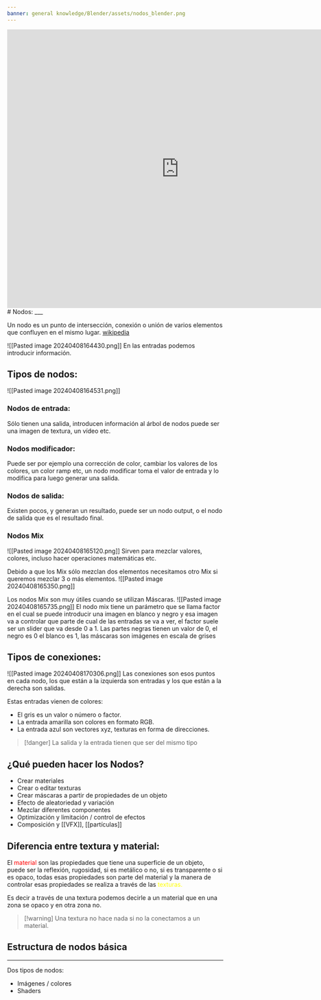 ```yaml
---
banner: general knowledge/Blender/assets/nodos_blender.png
---
```

<iframe width="auto" height="650" style="width: 800px" src="https://www.youtube.com/embed/vOFLhLtBlFE" title="Masterclass: Cómo usar los nodos de Blender (¡desde cero!)" frameborder="0" allow="accelerometer; autoplay; clipboard-write; encrypted-media; gyroscope; picture-in-picture; web-share" referrerpolicy="strict-origin-when-cross-origin" allowfullscreen></iframe>
# Nodos:
___

Un nodo es un punto de intersección, conexión o unión de varios elementos que confluyen en el mismo lugar. [wikipedia](https://wikipedia.com)

![[Pasted image 20240408164430.png]]
En las entradas podemos introducir información.


## Tipos de nodos:
![[Pasted image 20240408164531.png]]
### Nodos de entrada:
Sólo tienen una salida, introducen información al árbol de nodos puede ser una imagen de textura, un vídeo etc.

### Nodos modificador:
Puede ser por ejemplo una corrección de color, cambiar los valores de los colores, un color ramp etc, un nodo modificar toma el valor de entrada y lo modifica para luego generar una salida.

### Nodos de salida:
Existen pocos, y generan un resultado, puede ser un nodo output, o el nodo de salida que es el resultado final.

### Nodos Mix
![[Pasted image 20240408165120.png]]
Sirven para mezclar valores,  colores,  incluso hacer operaciones matemáticas etc. 

Debido a que los Mix sólo mezclan dos elementos necesitamos otro Mix si queremos mezclar 3 o más elementos.
![[Pasted image 20240408165350.png]]

Los nodos Mix son muy útiles cuando se utilizan Máscaras.
![[Pasted image 20240408165735.png]]
El nodo mix tiene un parámetro que se llama factor en el cual se puede introducir una imagen en blanco y negro y esa imagen va a controlar que parte de cual de las entradas se va a ver, el factor suele ser un slider que va desde 0 a 1. Las partes negras tienen un valor de 0, el negro es 0 el blanco es 1, las máscaras son imágenes en escala de grises 

## Tipos de conexiones:
![[Pasted image 20240408170306.png]]
Las conexiones son esos puntos en cada nodo, los que están a la izquierda son entradas y los que están a la derecha son salidas. 

Estas entradas vienen de colores:
- El gris es un valor o número o factor.
- La entrada amarilla son colores en formato RGB.
- La entrada azul son vectores xyz, texturas en forma de direcciones.

>[!danger] La salida y la entrada tienen que ser del mismo tipo


## ¿Qué pueden hacer los Nodos?
- Crear materiales
- Crear o editar texturas
- Crear máscaras a partir de propiedades de un objeto
- Efecto de aleatoriedad y variación
- Mezclar diferentes componentes
- Optimización y limitación / control de efectos
- Composición y [[VFX]], [[partículas]]

## Diferencia entre textura y material:
El <span style="color:#ff0000">material</span> son las propiedades que tiene una superficie de un objeto, puede ser la reflexión, rugosidad, si es metálico o no, si es transparente o si es opaco, todas esas propiedades son parte del material y la manera de controlar esas propiedades se realiza a través de las <span style="color:#ffff00">texturas.</span>

Es decir a través de una textura podemos decirle a un material que en una zona se opaco y en otra zona no.

>[!warning] Una textura no hace nada si no la conectamos a un material.

 
## Estructura de nodos básica
___
Dos tipos de nodos:
- Imágenes / colores
- Shaders